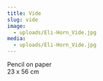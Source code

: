 ```yaml
---
title: Vide
slug: vide
image:
  - uploads/Eli-Horn_Vide.jpg
media:
  - uploads/Eli-Horn_Vide.jpg
---
```


Pencil on paper  
23 x 56 cm
